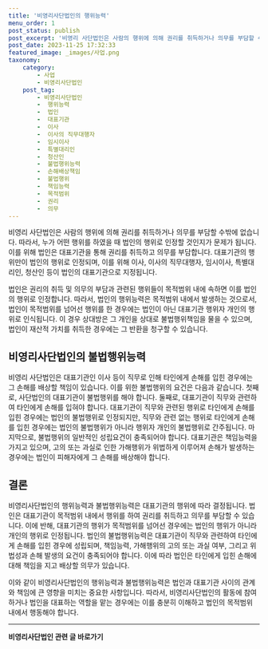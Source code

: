 ```yaml
---
title: '비영리사단법인의 행위능력'
menu_order: 1
post_status: publish
post_excerpt: '비영리 사단법인은 사람의 행위에 의해 권리를 취득하거나 의무를 부담할 수밖에 없습니다. 따라서, 누가 어떤 행위를 하였을 때 법인의 행위로 인정할 것인지가 문제가 됩니다. 이를 위해 법인은 대표기관을 통해 권리를 취득하고 의무를 부담합니다. 대표기관의 행위만이 법인의 행위로 인정되며, 이를 위해 이사, 이사의 직무대행자, 임시이사, 특별대리인, 청산인 등이 법인의 대표기관으로 지정됩니다.'
post_date: 2023-11-25 17:32:33
featured_image: _images/사업.png
taxonomy:
    category:
        - 사업
        - 비영리사단법인
    post_tag:
        - 비영리사단법인
        -  행위능력
        -  법인
        -  대표기관
        -  이사
        -  이사의 직무대행자
        -  임시이사
        -  특별대리인
        -  청산인
        -  불법행위능력
        -  손해배상책임
        -  불법행위
        -  책임능력
        -  목적범위
        -  권리
        -  의무
---
```



비영리 사단법인은 사람의 행위에 의해 권리를 취득하거나 의무를 부담할 수밖에 없습니다. 따라서, 누가 어떤 행위를 하였을 때 법인의 행위로 인정할 것인지가 문제가 됩니다. 이를 위해 법인은 대표기관을 통해 권리를 취득하고 의무를 부담합니다. 대표기관의 행위만이 법인의 행위로 인정되며, 이를 위해 이사, 이사의 직무대행자, 임시이사, 특별대리인, 청산인 등이 법인의 대표기관으로 지정됩니다.

법인은 권리의 취득 및 의무의 부담과 관련된 행위들이 목적범위 내에 속하면 이를 법인의 행위로 인정합니다. 따라서, 법인의 행위능력은 목적범위 내에서 발생하는 것으로서, 법인이 목적범위를 넘어선 행위를 한 경우에는 법인이 아닌 대표기관 행위자 개인의 행위로 인식됩니다. 이 경우 상대방은 그 개인을 상대로 불법행위책임을 물을 수 있으며, 법인이 재산적 가치를 취득한 경우에는 그 반환을 청구할 수 있습니다.

## 비영리사단법인의 불법행위능력

비영리 사단법인은 대표기관인 이사 등이 직무로 인해 타인에게 손해를 입힌 경우에는 그 손해를 배상할 책임이 있습니다. 이를 위한 불법행위의 요건은 다음과 같습니다. 첫째로, 사단법인의 대표기관이 불법행위를 해야 합니다. 둘째로, 대표기관이 직무와 관련하여 타인에게 손해를 입혀야 합니다. 대표기관이 직무와 관련된 행위로 타인에게 손해를 입힌 경우에는 법인의 불법행위로 인정되지만, 직무와 관련 없는 행위로 타인에게 손해를 입힌 경우에는 법인의 불법행위가 아니라 행위자 개인의 불법행위로 간주됩니다. 마지막으로, 불법행위의 일반적인 성립요건이 충족되어야 합니다. 대표기관은 책임능력을 가지고 있으며, 고의 또는 과실로 인한 가해행위가 위법하게 이루어져 손해가 발생하는 경우에는 법인이 피해자에게 그 손해를 배상해야 합니다.

## 결론

비영리사단법인의 행위능력과 불법행위능력은 대표기관의 행위에 따라 결정됩니다. 법인은 대표기관이 목적범위 내에서 행위를 하여 권리를 취득하고 의무를 부담할 수 있습니다. 이에 반해, 대표기관의 행위가 목적범위를 넘어선 경우에는 법인의 행위가 아니라 개인의 행위로 인정됩니다. 법인의 불법행위능력은 대표기관이 직무와 관련하여 타인에게 손해를 입힌 경우에 성립되며, 책임능력, 가해행위의 고의 또는 과실 여부, 그리고 위법성과 손해 발생의 요건이 충족되어야 합니다. 이에 따라 법인은 타인에게 입힌 손해에 대해 책임을 지고 배상할 의무가 있습니다.

이와 같이 비영리사단법인의 행위능력과 불법행위능력은 법인과 대표기관 사이의 관계와 책임에 큰 영향을 미치는 중요한 사항입니다. 따라서, 비영리사단법인의 활동에 참여하거나 법인을 대표하는 역할을 맡는 경우에는 이를 충분히 이해하고 법인의 목적범위 내에서 행동해야 합니다.
<!-- wp:separator -->
<hr class="wp-block-separator has-alpha-channel-opacity"/>
<!-- /wp:separator -->

<!-- wp:group {"backgroundColor":"base","layout":{"type":"constrained"}} -->
<div class="wp-block-group has-base-background-color has-background"><!-- wp:paragraph {"align":"center","fontSize":"medium"} -->
<p class="has-text-align-center has-large-font-size"><strong>비영리사단법인 관련 글 바로가기</strong></p>
<!-- /wp:paragraph -->


<!-- wp:latest-posts
{"categories":[{"id":27276,"count":19,"description":"","link":"https://uknowlaw.com/category/%eb%b9%84%ec%98%81%eb%a6%ac%ec%82%ac%eb%8b%a8%eb%b2%95%ec%9d%b8/","name":"비영리사단법인","slug":"비영리사단법인","taxonomy":"category","parent":0,"meta":[],"_links":{"self":[{"href":"https://uknowlaw.com/wp-json/wp/v2/categories/27276"}],"collection":[{"href":"https://uknowlaw.com/wp-json/wp/v2/categories"}],"about":[{"href":"https://uknowlaw.com/wp-json/wp/v2/taxonomies/category"}],"wp:post_type":[{"href":"https://uknowlaw.com/wp-json/wp/v2/posts?categories=27276"}],"curies":[{"name":"wp","href":"https://api.w.org/{rel}","templated":true}]}}],"postsToShow":100,"excerptLength":28,"postLayout":"grid","columns":2,"featuredImageAlign":"left","featuredImageSizeSlug":"large","fontSize":"small"} /--></div>
<!-- /wp:group -->